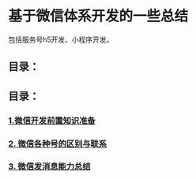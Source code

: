 # 基于微信体系开发的一些总结
包括服务号h5开发、小程序开发。


## 目录：


## 目录：

### [1.微信开发前置知识准备](https://github.com/scoful/wechat_develop_summary/blob/master/%E5%BE%AE%E4%BF%A1%E5%BC%80%E5%8F%91%E5%89%8D%E7%BD%AE%E7%9F%A5%E8%AF%86%E5%87%86%E5%A4%87.md)
### [2. 微信各种号的区别与联系](https://github.com/scoful/wechat_develop_summary/blob/master/%E5%BE%AE%E4%BF%A1%E5%90%84%E7%A7%8D%E5%8F%B7%E7%9A%84%E5%8C%BA%E5%88%AB%E4%B8%8E%E8%81%94%E7%B3%BB.md)
### [3. 微信发消息能力总结](./微信发消息能力总结.md)
